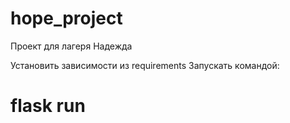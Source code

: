 # hope_project

Проект для лагеря Надежда

Установить зависимости из requirements
Запускать командой:
# flask run